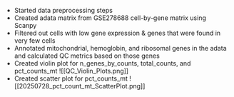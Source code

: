 - Started data preprocessing steps
- Created adata matrix from GSE278688 cell-by-gene matrix using Scanpy
- Filtered out cells with low gene expression & genes that were found in very few cells
- Annotated mitochondrial, hemoglobin, and ribosomal genes in the adata and calculated QC metrics based on those genes
- Created violin plot for n_genes_by_counts, total_counts, and pct_counts_mt
![[QC_Violin_Plots.png]]
- Created scatter plot for pct_counts_mt
![[20250728_pct_count_mt_ScatterPlot.png]]
